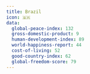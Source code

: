 ```yaml
---
title: Brazil
icon: 🇧🇷
data:
  global-peace-index: 132
  gross-domestic-product: 9
  human-development-index: 89
  world-happiness-report: 44
  cost-of-living: 52
  good-country-index: 62
  global-freedom-score: 79
---
```

